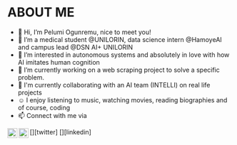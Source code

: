 # ABOUT ME

- 👋 Hi, I’m Pelumi Ogunremu, nice to meet you!
- 🧠 I’m a medical student @UNILORIN, data science intern @HamoyeAI and campus lead @DSN AI+ UNILORIN
- 👀 I’m interested in autonomous systems and absolutely in love with how AI imitates human cognition
- 🌱 I’m currently working on a web scraping project to solve a specific problem.
- 💞️ I'm currently collaborating with an AI team (INTELLI) on real life projects
- ☺️ I enjoy listening to music, watching movies, reading biographies and of course, coding
- 📫 Connect with me via 

[<img align="left" alt="PelumiOgunremu | Twitter" width="22px" src="https://cdn.jsdelivr.net/npm/simple-icons@v3/icons/twitter.svg" />][twitter] 
[<img align="left" alt="pelumiogunremu | LinkedIn" width="22px" src="https://cdn.jsdelivr.net/npm/simple-icons@v3/icons/linkedin.svg" />][linkedin] 

<!---
Pelumi-Ogunremu/About_me is a ✨ special ✨ repository because its `README.md` (this file) appears on your GitHub profile.
You can click the Preview link to take a look at your changes.
--->
